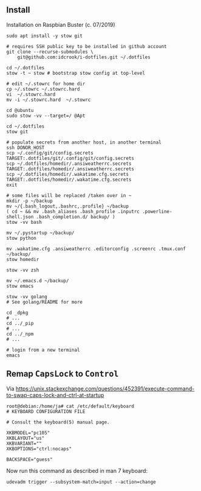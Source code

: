 Install
-------

Installation on Raspbian Buster (c. 07/2019)

```shell
sudo apt install -y stow git

# requires SSH public key to be installed in github account
git clone --recurse-submodules \
    git@github.com:idcrook/i-dotfiles.git ~/.dotfiles

cd ~/.dotfiles
stow -t ~ stow # bootstrap stow config at top-level

# edit ~/.stowrc for home dir
cp ~/.stowrc ~/.stowrc.hard
vi  ~/.stowrc.hard
mv -i ~/.stowrc.hard  ~/.stowrc

cd @ubuntu
sudo stow -vv --target=/ @Apt

cd ~/.dotfiles
stow git

# populate secrets from another host, in another terminal
ssh DONOR_HOST
scp ~/.config/git/config.secrets  TARGET:.dotfiles/git/.config/git/config.secrets
scp ~/.dotfiles/homedir/.ansiweatherrc.secrets  TARGET:.dotfiles/homedir/.ansiweatherrc.secrets
scp ~/.dotfiles/homedir/.wakatime.cfg.secrets TARGET:.dotfiles/homedir/.wakatime.cfg.secrets
exit

# some files will be replaced /taken over in ~
mkdir -p ~/backup
mv ~/{.bash_logout,.bashrc,.profile} ~/backup
( cd ~ && mv .bash_aliases .bash_profile .inputrc .powerline-shell.json .bash_completion.d/ backup/ )
stow -vv bash

mv ~/.pystartup ~/backup/
stow python

mv .wakatime.cfg .ansiweatherrc .editorconfig .screenrc .tmux.conf ~/backup/
stow homedir

stow -vv zsh

mv ~/.emacs.d ~/backup/
stow emacs

stow -vv golang
# See golang/README for more

cd _dpkg
# ...
cd ../_pip
# ...
cd ../_npm
# ...

# login from a new terminal
emacs
```

Remap <kbd>CapsLock</kbd> to <kbd>Control</kbd>
-----------------------------------------------

Via https://unix.stackexchange.com/questions/452391/execute-command-to-swap-caps-lock-and-ctrl-at-startup

```
root@debian:/home/ja# cat /etc/default/keyboard
# KEYBOARD CONFIGURATION FILE

# Consult the keyboard(5) manual page.

XKBMODEL="pc105"
XKBLAYOUT="us"
XKBVARIANT=""
XKBOPTIONS="ctrl:nocaps"

BACKSPACE="guess"
```

Now run this command as described in man 7 keyboard:

```
udevadm trigger --subsystem-match=input --action=change
```
